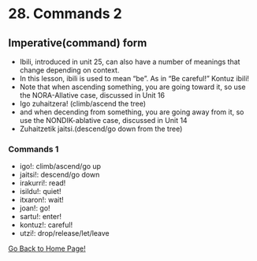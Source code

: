 # 28. Commands 2
##  Imperative(command) form
* Ibili, introduced in unit 25,  can also have  a number of meanings that change depending on context.
* In this lesson, ibili is used to mean “be”. As in “Be careful!” Kontuz ibili!
* Note that when ascending something, you are going toward it, so use the NORA-Allative case, discussed in Unit 16
* Igo zuhaitzera! (climb/ascend the tree)
* and when decending from something, you are going away from it, so use the NONDIK-ablative case, discussed in Unit 14
* Zuhaitzetik jaitsi.(descend/go down from the tree)

### Commands 1
* igo!: climb/ascend/go up
* jaitsi!: descend/go down
* irakurri!: read!
* isildu!: quiet!
* itxaron!: wait!
* joan!: go!
* sartu!: enter!
* kontuz!: careful!
* utzi!: drop/release/let/leave

[ Go Back to Home Page!](..)
